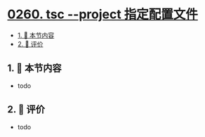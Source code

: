# [0260. tsc --project 指定配置文件](https://github.com/tnotesjs/TNotes.typescript/tree/main/notes/0260.%20tsc%20--project%20%E6%8C%87%E5%AE%9A%E9%85%8D%E7%BD%AE%E6%96%87%E4%BB%B6)

<!-- region:toc -->

- [1. 🎯 本节内容](#1--本节内容)
- [2. 🫧 评价](#2--评价)

<!-- endregion:toc -->

## 1. 🎯 本节内容

- todo

## 2. 🫧 评价

- todo
